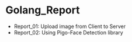 # Golang_Report
- Report_01: Upload image from Client to Server
- Report_02: Using Pigo-Face Detection library 
